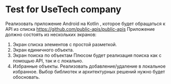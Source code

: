# Test for UseTech company

Реализовать приложение Android на Kotlin , которое будет обращаться к API из списка
https://github.com/public-apis/public-apis
Приложение должно состоять из нескольких экранов: 
1. Экран списка элементов с простой разметкой.
2. Экран единичного объекта.
3. Экран поиска по объектам
Плюсом будет реализация поиска как с помощью API, так и с локально.
4. Избранные объекты.
Реализовать добавление/удаление в локальное избранное.
Выбор библиотек и архитектурных решений нужно будет обосновать.

